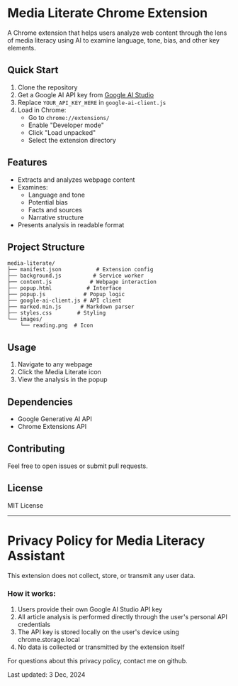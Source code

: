 # Media Literate Chrome Extension

A Chrome extension that helps users analyze web content through the lens of media literacy using AI to examine language, tone, bias, and other key elements.

## Quick Start

1. Clone the repository
2. Get a Google AI API key from [Google AI Studio](https://makersuite.google.com/app/apikey)
3. Replace `YOUR_API_KEY_HERE` in `google-ai-client.js`
4. Load in Chrome:
   - Go to `chrome://extensions/`
   - Enable "Developer mode"
   - Click "Load unpacked"
   - Select the extension directory

## Features

- Extracts and analyzes webpage content
- Examines:
  - Language and tone
  - Potential bias
  - Facts and sources
  - Narrative structure
- Presents analysis in readable format

## Project Structure

```
media-literate/
├── manifest.json           # Extension config
├── background.js          # Service worker
├── content.js            # Webpage interaction
├── popup.html           # Interface
├── popup.js            # Popup logic
├── google-ai-client.js # API client
├── marked.min.js      # Markdown parser
├── styles.css        # Styling
└── images/
    └── reading.png  # Icon
```

## Usage

1. Navigate to any webpage
2. Click the Media Literate icon
3. View the analysis in the popup

## Dependencies

- Google Generative AI API
- Chrome Extensions API

## Contributing

Feel free to open issues or submit pull requests.

## License

MIT License

---

# Privacy Policy for Media Literacy Assistant

This extension does not collect, store, or transmit any user data. 

### How it works:
1. Users provide their own Google AI Studio API key
2. All article analysis is performed directly through the user's personal API credentials
3. The API key is stored locally on the user's device using chrome.storage.local
4. No data is collected or transmitted by the extension itself

For questions about this privacy policy, contact me on github.

Last updated: 3 Dec, 2024
